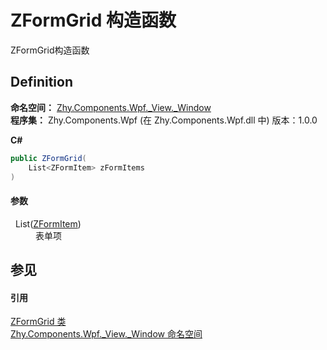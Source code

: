 # ZFormGrid 构造函数


ZFormGrid构造函数



## Definition
**命名空间：** <a href="N_Zhy_Components_Wpf__View__Window.md">Zhy.Components.Wpf._View._Window</a>  
**程序集：** Zhy.Components.Wpf (在 Zhy.Components.Wpf.dll 中) 版本：1.0.0

**C#**
``` C#
public ZFormGrid(
	List<ZFormItem> zFormItems
)
```



#### 参数
<dl><dt>  List(<a href="T_Zhy_Components_Wpf__Model_ZFormItem.md">ZFormItem</a>)</dt><dd>表单项</dd></dl>

## 参见


#### 引用
<a href="T_Zhy_Components_Wpf__View__Window_ZFormGrid.md">ZFormGrid 类</a>  
<a href="N_Zhy_Components_Wpf__View__Window.md">Zhy.Components.Wpf._View._Window 命名空间</a>  

